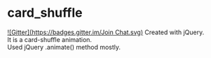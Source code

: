 card_shuffle
============
[![Gitter](https://badges.gitter.im/Join Chat.svg)](https://gitter.im/msafayasar/card_shuffle?utm_source=badge&utm_medium=badge&utm_campaign=pr-badge&utm_content=badge)
Created with jQuery.<br/>It is a card-shuffle animation.<br/> 
Used jQuery .animate() method mostly.
